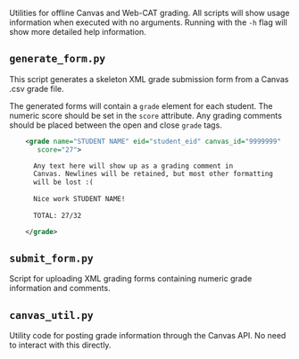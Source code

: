 Utilities for offline Canvas and Web-CAT grading.  All scripts will
show usage information when executed with no arguments. Running with
the `-h` flag will show more detailed help information.

##   `generate_form.py`

This script generates a skeleton XML grade submission form from a
Canvas .csv grade file.

The generated forms will contain a `grade` element for each
student. The numeric score should be set in the `score` attribute.
Any grading comments should be placed between the open and close
`grade` tags.

```xml
	<grade name="STUDENT NAME" eid="student_eid" canvas_id="9999999"
	   score="27">

	  Any text here will show up as a grading comment in
	  Canvas. Newlines will be retained, but most other formatting
	  will be lost :(
	  
	  Nice work STUDENT NAME!
	  
	  TOTAL: 27/32

	</grade>
```

##   `submit_form.py`

Script for uploading XML grading forms containing numeric grade
information and comments.

##   `canvas_util.py`

Utility code for posting grade information through the Canvas
API. No need to interact with this directly.
